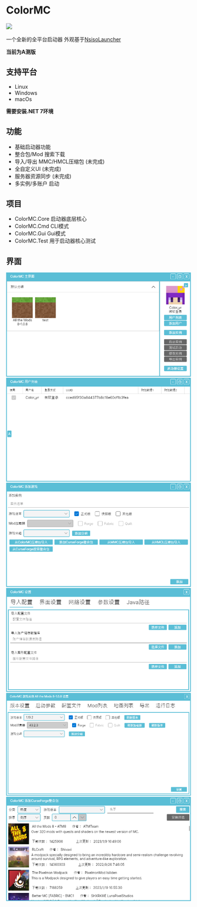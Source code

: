 # ColorMC

![](/image/icon.ico)

一个全新的全平台启动器
外观基于[NsisoLauncher](https://github.com/Coloryr/NsisoLauncher-1)

**当前为A测版**

## 支持平台
- Linux
- Windows
- macOs

**需要安装.NET 7环境**

## 功能
- 基础启动器功能
- 整合包/Mod 搜索下载
- 导入/导出 MMC/HMCL压缩包 (未完成)
- 全自定义UI (未完成)
- 服务器资源同步 (未完成)
- 多实例/多账户 启动

## 项目
- ColorMC.Core 启动器底层核心
- ColorMC.Cmd CLI模式
- ColorMC.Gui Gui模式
- ColorMC.Test 用于启动器核心测试

## 界面

![](/image/pic1.png)  
![](/image/pic2.png)
![](/image/pic3.png)
![](/image/pic4.png)
![](/image/pic5.png)
![](/image/pic6.png)
